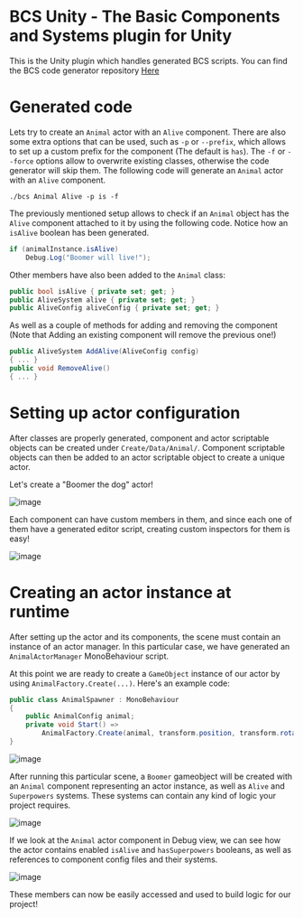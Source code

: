 BCS Unity - The Basic Components and Systems plugin for Unity
===========================================

This is the Unity plugin which handles generated BCS scripts.
You can find the BCS code generator repository [Here](https://github.com/Clovergruff/BCS)

Generated code
==============
Lets try to create an `Animal` actor with an `Alive` component. There are also some extra options that can be used, such as `-p` or `--prefix`, which allows to set up a custom prefix for the component (The default is `has`). The `-f` or `--force` options allow to overwrite existing classes, otherwise the code generator will skip them. The following code will generate an `Animal` actor with an `Alive` component.
```console
./bcs Animal Alive -p is -f
```
The previously mentioned setup allows to check if an `Animal` object has the `Alive` component attached to it by using the following code. Notice how an `isAlive` boolean has been generated.
```csharp
if (animalInstance.isAlive)
	Debug.Log("Boomer will live!");
```
Other members have also been added to the `Animal` class:
```csharp
public bool isAlive { private set; get; }
public AliveSystem alive { private set; get; }
public AliveConfig aliveConfig { private set; get; }
```
As well as a couple of methods for adding and removing the component (Note that Adding an existing component will remove the previous one!)
```csharp
public AliveSystem AddAlive(AliveConfig config)
{ ... }
public void RemoveAlive()
{ ... }
```

Setting up actor configuration
==============

After classes are properly generated, component and actor scriptable objects can be created under `Create/Data/Animal/`. Component scriptable objects can then be added to an actor scriptable object to create a unique actor.

Let's create a "Boomer the dog" actor!

![image](https://user-images.githubusercontent.com/5364721/236442434-050fe620-4927-4710-a1b9-8b96ad225259.png)

Each component can have custom members in them, and since each one of them have a generated editor script, creating custom inspectors for them is easy!

![image](https://user-images.githubusercontent.com/5364721/236442376-4c30aecf-5b1e-4714-8fea-9cff39e91a3c.png)

Creating an actor instance at runtime
==============

After setting up the actor and its components, the scene must contain an instance of an actor manager.
In this particular case, we have generated an `AnimalActorManager` MonoBehaviour script.

At this point we are ready to create a `GameObject` instance of our actor by using `AnimalFactory.Create(...)`. Here's an example code:
```csharp
public class AnimalSpawner : MonoBehaviour
{
	public AnimalConfig animal;
	private void Start() =>
		AnimalFactory.Create(animal, transform.position, transform.rotation);
}
```
![image](https://user-images.githubusercontent.com/5364721/236435208-b9e3b110-1c16-45d8-9511-bda4c7551bf7.png)

After running this particular scene, a `Boomer` gameobject will be created with an `Animal` component representing an actor instance, as well as `Alive` and `Superpowers` systems. These systems can contain any kind of logic your project requires.

![image](https://user-images.githubusercontent.com/5364721/236441180-603aa9ea-ceeb-4dd0-bf2d-24febc4df911.png)

If we look at the `Animal` actor component in Debug view, we can see how the actor contains enabled `isAlive` and `hasSuperpowers` booleans, as well as references to component config files and their systems.

![image](https://user-images.githubusercontent.com/5364721/236442065-3a4defbc-2334-4a8f-8b3a-4495685291af.png)

These members can now be easily accessed and used to build logic for our project!
